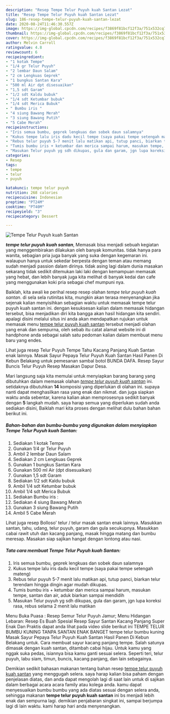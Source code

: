```yaml
---
description: "Resep Tempe Telur Puyuh kuah Santan Lezat"
title: "Resep Tempe Telur Puyuh kuah Santan Lezat"
slug: 186-resep-tempe-telur-puyuh-kuah-santan-lezat
date: 2020-08-24T11:46:30.557Z
image: https://img-global.cpcdn.com/recipes/f3869f81bcf12f3a/751x532cq70/tempe-telur-puyuh-kuah-santan-foto-resep-utama.jpg
thumbnail: https://img-global.cpcdn.com/recipes/f3869f81bcf12f3a/751x532cq70/tempe-telur-puyuh-kuah-santan-foto-resep-utama.jpg
cover: https://img-global.cpcdn.com/recipes/f3869f81bcf12f3a/751x532cq70/tempe-telur-puyuh-kuah-santan-foto-resep-utama.jpg
author: Melvin Carroll
ratingvalue: 4.8
reviewcount: 6
recipeingredient:
- "1 kotak Tempe"
- "1/4 gr Telur Puyuh"
- "2 lembar Daun Salam"
- "2 cm Lengkuas Geprek"
- "1 bungkus Santan Kara"
- "500 ml Air dpt disesuaikan"
- "1,5 sdt Garam"
- "1/2 sdt Kaldu bubuk"
- "1/4 sdt Ketumbar bubuk"
- "1/4 sdt Merica Bubuk"
- " Bumbu iris "
- "4 siung Bawang Merah"
- "3 siung Bawang Putih"
- "5 Cabe Merah"
recipeinstructions:
- "Iris semua bumbu, geprek lengkuas dan sobek daun salamnya"
- "Kukus tempe lalu iris dadu kecil tempe (saya pakai tempe setengah mateng)"
- "Rebus telur puyuh 5-7 menit lalu matikan api, tutup panci, biarkan telur terendam hingga dingin agar mudah dikupas."
- "Tumis bumbu iris + ketumbar dan merica sampai harum, masukan tempe, santan dan air, aduk biarkan sampai mendidih"
- "Masukan Telur puyuh yg sdh dikupas, gula dan garam, jgn lupa koreksi rasa, rebus selama 2 menit lalu matikan"
categories:
- Resep
tags:
- tempe
- telur
- puyuh

katakunci: tempe telur puyuh 
nutrition: 268 calories
recipecuisine: Indonesian
preptime: "PT24M"
cooktime: "PT40M"
recipeyield: "3"
recipecategory: Dessert

---
```



![Tempe Telur Puyuh kuah Santan](https://img-global.cpcdn.com/recipes/f3869f81bcf12f3a/751x532cq70/tempe-telur-puyuh-kuah-santan-foto-resep-utama.jpg)

<b><i>tempe telur puyuh kuah santan</i></b>, Memasak bisa menjadi sebuah kegiatan yang menggembirakan dilakukan oleh banyak komunitas. tidak hanya para wanita, sebagian pria juga banyak yang suka dengan kegemaran ini. walaupun hanya untuk sekedar berpesta dengan teman atau memang sudah menjadi passion dalam dirinya. tidak asing lagi dalam dunia masakan sekarang tidak sedikit ditemukan laki laki dengan kemampuan memasak yang hebat, dan lebih banyak juga kita melihat di banyak kedai dan cafe yang menggunakan koki pria sebagai chef mumpuni nya.

Baiklah, kita awali ke perihal resep resep olahan <i>tempe telur puyuh kuah santan</i>. di sela sela rutinitas kita, mungkin akan terasa menyenangkan jika sejenak kalian menyisihkan sebagian waktu untuk memasak tempe telur puyuh kuah santan ini. dengan kesuksesan kalian dalam memasak hidangan tersebut, bisa menjadikan diri kita bangga akan hasil hidangan kita sendiri. apalagi disini melalui situs ini anda akan mendapatkan rujukan untuk memasak menu <u>tempe telur puyuh kuah santan</u> tersebut menjadi olahan yang enak dan sempurna, oleh sebab itu catat alamat website ini di handphone anda sebagai salah satu pedoman kalian dalam membuat menu baru yang endes.

Lihat juga resep Telur Puyuh Tempe Tahu Kacang Panjang Kuah Santan enak lainnya. Masak Sayur Pepaya Telur Puyuh Kuah Santan Hasil Panen Di Kebun Belakang untuk pemesanan sambal botol BUNDA DAFA. Resep Sayur Buncis Telur Puyuh Resep Masakan Dapur Desa.


Mari langsung saja kita memulai untuk menyiapkan barang barang yang dibutuhkan dalam memasak olahan <u><i>tempe telur puyuh kuah santan</i></u> ini. setidaknya dibutuhkan <b>14</b> komposisi yang diperlukan di olahan ini. supaya nanti dapat menghasilkan rasa yang enak dan nikmat. dan juga siapkan waktu anda sebentar, karena kalian akan memprosesnya sedikit banyak dengan <b>5</b> langkah mudah. saya harap semua yang diperlukan sudah anda sediakan disini, Baiklah mari kita proses dengan melihat dulu bahan bahan berikut ini.

<!--inarticleads1-->

##### Bahan-bahan dan bumbu-bumbu yang digunakan dalam menyiapkan Tempe Telur Puyuh kuah Santan:

1. Sediakan 1 kotak Tempe
1. Gunakan 1/4 gr Telur Puyuh
1. Ambil 2 lembar Daun Salam
1. Sediakan 2 cm Lengkuas Geprek
1. Gunakan 1 bungkus Santan Kara
1. Gunakan 500 ml Air (dpt disesuaikan)
1. Gunakan 1,5 sdt Garam
1. Sediakan 1/2 sdt Kaldu bubuk
1. Ambil 1/4 sdt Ketumbar bubuk
1. Ambil 1/4 sdt Merica Bubuk
1. Sediakan  Bumbu iris :
1. Sediakan 4 siung Bawang Merah
1. Gunakan 3 siung Bawang Putih
1. Ambil 5 Cabe Merah


Lihat juga resep Bolloso&#39; telur / telur masak santan enak lainnya. Masukkan santan, tahu, udang, telur puyuh, garam dan gula secukupnya. Masukkan cabai rawit utuh dan kacang panjang, masak hingga matang dan bumbu meresap. Masakan siap sajikan hangat dengan lontong atau nasi. 

<!--inarticleads2-->

##### Tata cara membuat Tempe Telur Puyuh kuah Santan:

1. Iris semua bumbu, geprek lengkuas dan sobek daun salamnya
1. Kukus tempe lalu iris dadu kecil tempe (saya pakai tempe setengah mateng)
1. Rebus telur puyuh 5-7 menit lalu matikan api, tutup panci, biarkan telur terendam hingga dingin agar mudah dikupas.
1. Tumis bumbu iris + ketumbar dan merica sampai harum, masukan tempe, santan dan air, aduk biarkan sampai mendidih
1. Masukan Telur puyuh yg sdh dikupas, gula dan garam, jgn lupa koreksi rasa, rebus selama 2 menit lalu matikan


Menu Buka Puasa : Resep Semur Telur Puyuh Jamur; Menu Hidangan Lebaran: Resep Es Buah Spesial Resep Sayur Santan Kacang Panjang Super Enak Dan Praktis dapat anda lihat pada video slide berikut ini TEMPE TELUR BUMBU KUNING TANPA SANTAN ENAK BANGET tempe telur bumbu kuning Masak Sayur Pepaya Telur Puyuh Kuah Santan Hasil Panen Di Kebun Belakang untuk. Cara membuat sayur kacang panjang tempe. Salah satunya dimasak dengan kuah santan, ditambah cabai hijau. Untuk kamu yang nggak suka pedas, isiannya bisa kamu ganti sesuai selera. Seperti teri, telur puyuh, labu siam, timun, buncis, kacang panjang, dan lain sebagainya. 

Demikian sedikit bahasan makanan tentang bahan resep <u>tempe telur puyuh kuah santan</u> yang menggugah selera. saya harap kalian bisa paham dengan penjelasan diatas, dan anda dapat mengolah lagi di saat lain untuk di sajikan dalam berbagai acara acara family atau kolega anda. kamu dapat menyesuaikan bumbu bumbu yang ada diatas sesuai dengan selera anda, sehingga makanan <b>tempe telur puyuh kuah santan</b> ini bs menjadi lebih enak dan sempurna lagi. demikian penjabaran singkat ini, sampai berjumpa lagi di lain waktu. kami harap hari anda menyenangkan.
